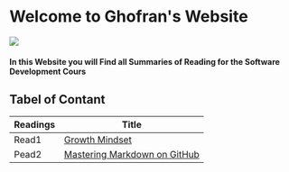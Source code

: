 # Welcome to Ghofran's Website
![](https://encrypted-tbn0.gstatic.com/images?q=tbn:ANd9GcQ7GuRWxXVeA3i83C6MbKg8z3mW2ljc7prhvQ&usqp=CAU)

#### In this Website you will Find all Summaries of Reading for the Software Development Cours

## Tabel of Contant
Readings | Title
---------| -------------
Read1 |  [Growth Mindset](https://ghofrandayyat.github.io/reading-notes/read1.md)
Pead2  | [Mastering Markdown on GitHub](https://ghofrandayyat.github.io/reading-notes/read2.md)






